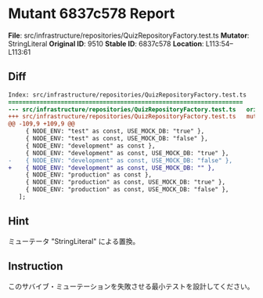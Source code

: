 # Mutant 6837c578 Report

**File**: src/infrastructure/repositories/QuizRepositoryFactory.test.ts
**Mutator**: StringLiteral
**Original ID**: 9510
**Stable ID**: 6837c578
**Location**: L113:54–L113:61

## Diff

```diff
Index: src/infrastructure/repositories/QuizRepositoryFactory.test.ts
===================================================================
--- src/infrastructure/repositories/QuizRepositoryFactory.test.ts	original
+++ src/infrastructure/repositories/QuizRepositoryFactory.test.ts	mutated #9510
@@ -109,9 +109,9 @@
     { NODE_ENV: "test" as const, USE_MOCK_DB: "true" },
     { NODE_ENV: "test" as const, USE_MOCK_DB: "false" },
     { NODE_ENV: "development" as const },
     { NODE_ENV: "development" as const, USE_MOCK_DB: "true" },
-    { NODE_ENV: "development" as const, USE_MOCK_DB: "false" },
+    { NODE_ENV: "development" as const, USE_MOCK_DB: "" },
     { NODE_ENV: "production" as const },
     { NODE_ENV: "production" as const, USE_MOCK_DB: "true" },
     { NODE_ENV: "production" as const, USE_MOCK_DB: "false" },
   ];
```

## Hint

ミューテータ "StringLiteral" による置換。

## Instruction

このサバイブ・ミューテーションを失敗させる最小テストを設計してください。
